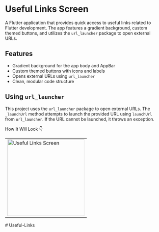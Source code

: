 # Useful Links Screen

A Flutter application that provides quick access to useful links related to Flutter development. The app features a gradient background, custom themed buttons, and utilizes the `url_launcher` package to open external URLs.

## Features

- Gradient background for the app body and AppBar
- Custom themed buttons with icons and labels
- Opens external URLs using `url_launcher`
- Clean, modular code structure

## Using `url_launcher`

This project uses the `url_launcher` package to open external URLs. The `_launchUrl` method attempts to launch the provided URL using `launchUrl` from `url_launcher`. If the URL cannot be launched, it throws an exception.

How It Will Look 👇
<table>
  <tr>
    <td>
      <img width="250" alt="Useful Links Screen" src="https://github.com/Abdelfatah-Darwish/BMI-Calculator/assets/120136099/dd8d9dd0-614c-402a-b77d-5154877b5aac" />
    </td>
  </tr>
</table>  
  #   U s e f u l - L i n k s  
 